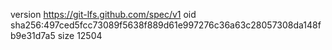 version https://git-lfs.github.com/spec/v1
oid sha256:497ced5fcc73089f5638f889d61e997276c36a63c28057308da148fb9e31d7a5
size 12504
